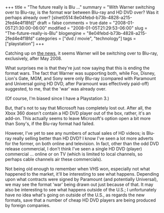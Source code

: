 +++
title = "The future really is Blu ..."
summary = "With Warner switching over to Blu-ray, is the format war between Blu-ray and HD DVD over? Was it perhaps already over? [slnet0514:8e04febd-b73b-4828-a215-2fed4e4f18fd]"
draft = false
comments = true
date = "2008-01-05T21:30:00-06:00"
modified = "2008-01-05T21:29:53-06:00"
slug = "The-future-really-is-Blu"
blogengine = "8e04febd-b73b-4828-a215-2fed4e4f18fd"
categories = ["dvd / movie", "technology"]
tags = ["playstation"]
+++

<p>
Catching up on <a rel="nofollow" href="http://arstechnica.com/news.ars/post/20080104-warner-tries-to-curtail-format-war-by-ending-hd-dvd-support.html" target="_blank">the news</a>, it seems Warner will be switching over to Blu-ray, exclusively, after May 2008. 
</p>
<p>
What surprises me is that they&#39;re just now saying that this is ending the format wars. The fact that Warner was supporting both, while Fox, Disney, Lion&#39;s Gate, MGM, and Sony were only Blu-ray (compared with Paramount and Universal going HD DVD, after Paramount was effectively paid-off) suggested, to me, that the &#39;war&#39; was already over. 
</p>
<p>
(Of course, I&#39;m biased since I have a Playstation 3.) 
</p>
<p>
But, that&#39;s not to say that Microsoft has completely lost out. After all, the Xbox 360 doesn&#39;t contain a HD DVD player out of the box, rather, it&#39;s an add-on. This actually seems to leave Microsoft&#39;s option open a bit more than Sony&#39;s, if the Blu-ray format had failed. 
</p>
<p>
However, I&#39;ve yet to see any numbers of actual sales of HD videos; is Blu-ray really selling better than HD DVD? I know I&#39;ve seen a lot more adverts for the former, on both online and television. In fact, other than the odd DVD release commercial, I don&#39;t think I&#39;ve seen a single HD DVD (player) commercial ... online or on TV (which is limited to local channels, so perhaps cable channels air these commercials). 
</p>
<p>
Not being old enough to remember when VHS won, especially not what happened to the market, it&#39;ll be interesting to see what happens. Depending upon what contracts were signed by Paramount (and potentially Universal), we may see the format &#39;war&#39; being drawn out just because of that. It may also be interesting to see what happens outside of the U.S.; I unfortunately have no idea what&#39;s going on outside of the U.S., as regards the new formats, save that a number of cheap HD DVD players are being produced by foreign companies. 
</p>

